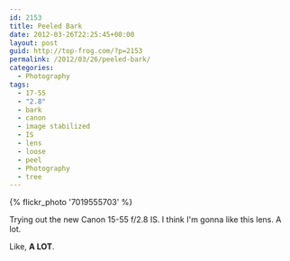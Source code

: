 ```yaml
---
id: 2153
title: Peeled Bark
date: 2012-03-26T22:25:45+00:00
layout: post
guid: http://top-frog.com/?p=2153
permalink: /2012/03/26/peeled-bark/
categories:
  - Photography
tags:
  - 17-55
  - "2.8"
  - bark
  - canon
  - image stabilized
  - IS
  - lens
  - loose
  - peel
  - Photography
  - tree
---
```

{% flickr_photo '7019555703' %}

Trying out the new Canon 15-55 f/2.8 IS. I think I'm gonna like this lens. A lot.

Like, **A LOT**.